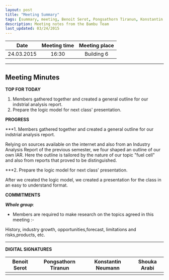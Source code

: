 ```yaml
---
layout: post
title: "Meeting Summary"
tags: [summary, meeting, Benoit Serot, Pongsathorn Tiranun, Konstantin Neumann, Shouka Arabi, logic model, fuel cell]
description: Meeting notes from the Bambu Team
last_updated: 03/24/2015
---
```


|**Date** |**Meeting time**|**Meeting place**
| ------------- |:----------------:|:-------:
|24.03.2015| 16:30 | Building 6


----------


Meeting Minutes
------

 **TOP FOR TODAY** 

1. Members gathered together and created a general outline for our indstrial analysis report.
2. Prepare the logic model for next class' presentation.
 
 **PROGRESS**
 
 ***1. Members gathered together and created a general outline for our indstrial analysis report.
 
 
Relying on sources available on the internet and also from an Industry Analysis Report of the previous semester, we four 
shaped an outline of our own IAR. Here the outline is tailored by the nature of our topic "fuel cell" and also from reports
that proved to be distinguished.
 
 
 ***2. Prepare the logic model for next class' presentation.
 
 
 After we created the logic model, we created a presentation for the class in an easy to understand format.
 

 
 


 **COMMITMENTS**


***Whole group***:

- Members are required to make research on the topics agreed in this meeting :-

History, industry growth, opportunities,forecast, limitations and risks,products, etc.





----------


**DIGITAL SIGNATURES**

|**Benoit Serot** |**Pongsathorn Tiranun**|**Konstantin Neumann**|**Shouka Arabi**
| ------------- |----------------|----------------|----------------|
|| ||
